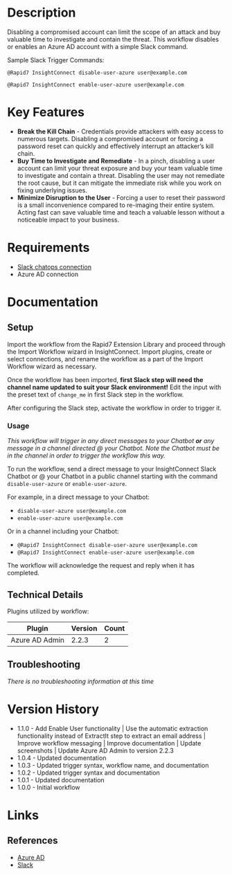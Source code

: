 # Description

Disabling a compromised account can limit the scope of an attack and buy valuable time to investigate and contain the threat. This workflow disables or enables an Azure AD account with a simple Slack command.

Sample Slack Trigger Commands:

`@Rapid7 InsightConnect disable-user-azure user@example.com`

`@Rapid7 InsightConnect enable-user-azure user@example.com`

# Key Features

* **Break the Kill Chain** - Credentials provide attackers with easy access to numerous targets. Disabling a compromised account or forcing a password reset can quickly and effectively interrupt an attacker’s kill chain.
* **Buy Time to Investigate and Remediate** - In a pinch, disabling a user account can limit your threat exposure and buy your team valuable time to investigate and contain a threat. Disabling the user may not remediate the root cause, but it can mitigate the immediate risk while you work on fixing underlying issues.
* **Minimize Disruption to the User** - Forcing a user to reset their password is a small inconvenience compared to re-imaging their entire system. Acting fast can save valuable time and teach a valuable lesson without a noticeable impact to your business.

# Requirements

* [Slack chatops connection](https://insightconnect.help.rapid7.com/docs/configure-slack-for-chatops)
* Azure AD connection

# Documentation

## Setup

Import the workflow from the Rapid7 Extension Library and proceed through the Import Workflow wizard in InsightConnect. Import plugins, create or select connections, and rename the workflow as a part of the Import Workflow wizard as necessary.

Once the workflow has been imported, **first Slack step will need the channel name updated to suit your Slack environment!** Edit the input with the preset text of `change_me` in first Slack step in the workflow.

After configuring the Slack step, activate the workflow in order to trigger it.

### Usage

*This workflow will trigger in any direct messages to your Chatbot **or** any message in a channel directed @ your Chatbot. Note the Chatbot must be in the channel in order to trigger the workflow this way.*

To run the workflow, send a direct message to your InsightConnect Slack Chatbot or @ your Chatbot in a public channel starting with the command `disable-user-azure` or `enable-user-azure`.

For example, in a direct message to your Chatbot:
* `disable-user-azure user@example.com`
* `enable-user-azure user@example.com`

Or in a channel including your Chatbot:
* `@Rapid7 InsightConnect disable-user-azure user@example.com`
* `@Rapid7 InsightConnect enable-user-azure user@example.com`

The workflow will acknowledge the request and reply when it has completed.

## Technical Details

Plugins utilized by workflow:

|Plugin|Version|Count|
|----|----|--------|
|Azure AD Admin|2.2.3|2|

## Troubleshooting

_There is no troubleshooting information at this time_

# Version History

* 1.1.0 - Add Enable User functionality | Use the automatic extraction functionality instead of ExtractIt step to extract an email address | Improve workflow messaging | Improve documentation | Update screenshots | Update Azure AD Admin to version 2.2.3
* 1.0.4 - Updated documentation
* 1.0.3 - Updated trigger syntax, workflow name, and documentation
* 1.0.2 - Updated trigger syntax and documentation
* 1.0.1 - Updated documentation
* 1.0.0 - Initial workflow

# Links

## References

* [Azure AD](https://azure.microsoft.com/en-us/services/active-directory/)
* [Slack](https://slack.com)
